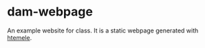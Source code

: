 # dam-webpage

An example website for class. It is a static webpage generated with [htemele](https://github.com/TortitasT/htemele).